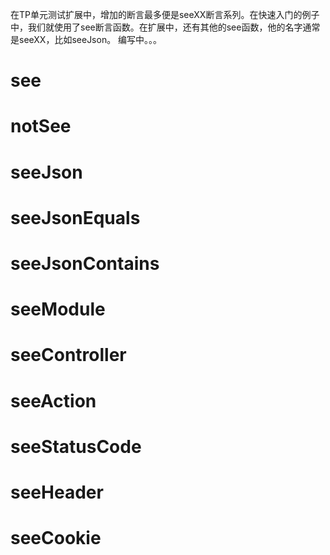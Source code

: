 在TP单元测试扩展中，增加的断言最多便是seeXX断言系列。在快速入门的例子中，我们就使用了see断言函数。在扩展中，还有其他的see函数，他的名字通常是seeXX，比如seeJson。
编写中。。。
# see
# notSee
# seeJson
# seeJsonEquals
# seeJsonContains
# seeModule
# seeController
# seeAction
# seeStatusCode
# seeHeader
# seeCookie
